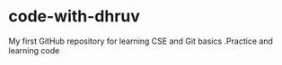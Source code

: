 # code-with-dhruv
My first GitHub repository for learning CSE and Git basics .Practice and learning code 
